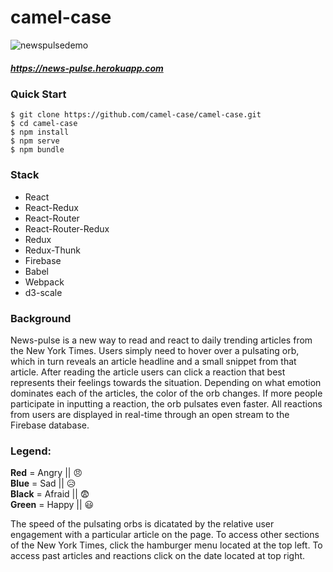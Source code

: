 # **camel-case**

![newspulsedemo](https://dl.dropboxusercontent.com/u/106304615/news-pulse-3.gif)

##### https://news-pulse.herokuapp.com

### Quick Start
`$ git clone https://github.com/camel-case/camel-case.git`  
`$ cd camel-case`  
`$ npm install`  
`$ npm serve`  
`$ npm bundle`  

### Stack
+ React
+ React-Redux
+ React-Router
+ React-Router-Redux
+ Redux
+ Redux-Thunk
+ Firebase
+ Babel
+ Webpack
+ d3-scale

### Background

News-pulse is a new way to read and react to daily trending articles from the New York Times. Users simply need to hover over a pulsating orb, which in turn reveals an article headline and a small snippet from that article. After reading the article users can click a reaction that best represents their feelings towards the situation. Depending on what emotion dominates each of the articles, the color of the orb changes. If more people participate in inputting a reaction, the orb pulsates even faster. All reactions from users are displayed in real-time through an open stream to the Firebase database.

### Legend:
**Red** = Angry || 😠  
**Blue** = Sad || 😥  
**Black** = Afraid || 😨  
**Green** = Happy || 😃  

The speed of the pulsating orbs is dicatated by the relative user engagement with a particular article on the page. To access other sections of the New York Times, click the hamburger menu located at the top left. To access past articles and reactions click on the date located at top right.
